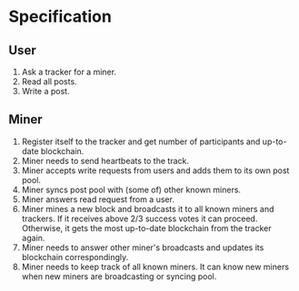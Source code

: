 # Specification
## User
1. Ask a tracker for a miner.
2. Read all posts.
3. Write a post.

## Miner
1. Register itself to the tracker and get number of participants and up-to-date blockchain.
2. Miner needs to send heartbeats to the track.
3. Miner accepts write requests from users and adds them to its own post pool.
4. Miner syncs post pool with (some of) other known miners.
5. Miner answers read request from a user.
6. Miner mines a new block and broadcasts it to all known miners and trackers. If it receives above 2/3 success votes it
can proceed. Otherwise, it gets the most up-to-date blockchain from the tracker again.
7. Miner needs to answer other miner's broadcasts and updates its blockchain correspondingly.
8. Miner needs to keep track of all known miners. It can know new miners when new miners are broadcasting or syncing pool.

